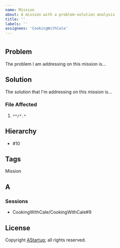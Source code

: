 ```yaml
---
name: Mission
about: A mission with a problem-solution analysis
title: ''
labels: ''
assignees: 'CookingWithCale'
---
```

# 

## Problem

The problem I am addressing on this mission is...

## Solution

The solution that I'm addressing on this mission is...

### File Affected

1. `**/*.*`

## Hierarchy

* #10

## Tags

Mission

## A



### Sessions

* CookingWithCale/CookingWithCale#9

## License

Copyright [AStartup](https://astartup.net); all rights reserved.
